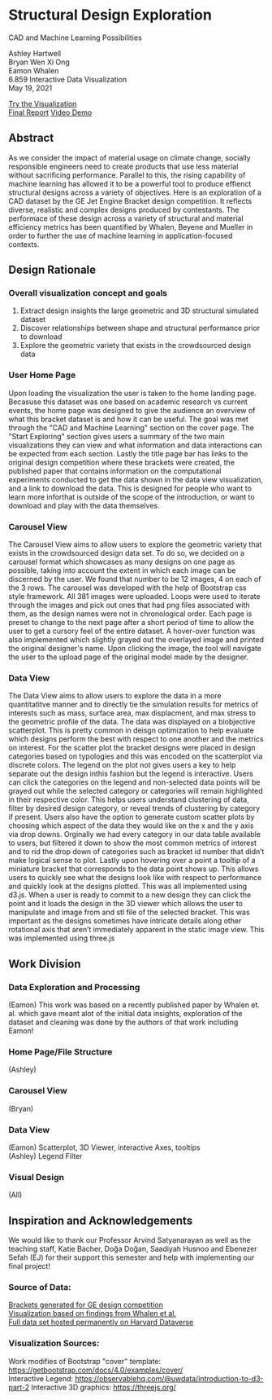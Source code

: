 # Structural Design Exploration
CAD and Machine Learning Possibilities

Ashley Hartwell  
Bryan Wen Xi Ong  
Eamon Whalen<br>
6.859 Interactive Data Visualization<br>
May 19, 2021<br>

[Try the Visualization](https://6859-sp21.github.io/final-project-structural_design_exploration/) <br>
[Final Report](https://docs.google.com/document/d/1oNeSM8zf2lmE1hdvTT-8jw6LCKGyztRjKmZ7nFZ6P-g/edit?usp=sharing)
[Video Demo](https://www.dropbox.com/s/fpdjqfxhxqbt20d/Structural%20Design%20Explorer_Trim.mp4?dl=0)

## Abstract
As we consider the impact of material usage on climate change, socially responsible engineers need to create products that use less material without sacrificing performance. Parallel to this, the rising capability of machine learning has allowed it to be a powerful tool to produce effienct structural designs across a variety of objectives. Here is an exploration of a CAD dataset by the GE Jet Engine Bracket design competition. It reflects diverse, realistic and complex designs produced by contestants. The performace of these design across a variety of structural and material efficiency metrics has been quantified by Whalen, Beyene and Mueller in order to further the use of machine learning in application-focused contexts.

## Design Rationale
### Overall visualization concept and goals
1. Extract design insights the large geometric and 3D structural simulated dataset <br>
2. Discover relationships between shape and structural performance prior to download <br>
3. Explore the geometric variety that exists in the crowdsourced design data

### User Home Page
Upon loading the visualization the user is taken to the home landing page. Becasuse this dataset was one based on academic research vs current events, the home page was designed to give the audience an overview of what this bracket dataset is and how it can be useful. The goal was met through the "CAD and Machine Learning" section on the cover page. The "Start Exploring" section gives users a summary of the two main visualizations they can view and what information and data interactions can be expected from each section. Lastly the title page bar has links to the original design competition where these brackets were created, the published paper that contains information on the computational experiments conducted to get the data shown in the data view visualization, and a link to download the data. This is designed for people who want to learn more inforthat is outside of the scope of the introduction, or want to download and play with the data themselves. 

### Carousel View
The Carousel View aims to allow users to explore the geometric variety that exists in the crowdsourced design data set. To do so, we decided on a carousel format which showcases as many designs on one page as possible, taking into account the extent in which each image can be discerned by the user. We found that number to be 12 images, 4 on each of the 3 rows. The carousel was developed with the help of Bootstrap css style framework. All 381 images were uploaded. Loops were used to iterate through the images and pick out ones that had png files associated with them, as the design names were not in chronological order. Each page is preset to change to the next page after a short period of time to allow the user to get a cursory feel of the entire dataset. A hover-over function was also implemented which slightly grayed out the overlayed image and printed the original designer's name. Upon clicking the image, the tool will navigate the user to the upload page of the original model made by the designer.

### Data View
The Data View aims to allow users to explore the data in a more quantitatitve manner and to directly tie the simulation results for metrics of interests such as mass, surface area, max displacment, and max stress to the geometric profile of the data. The data was displayed on a biobjective scatterplot. This is pretty common in deisgn optimization to help evaluate which designs perform the best with respect to one another and the metrics on interest. For the scatter plot the bracket designs were placed in design categories based on typologies and this was encoded on the scatterplot via discrete colors. The legend on the plot not gives users a key to help separate out the design inthis fashion but the legend is interactive. Users can click the categories on the legend and non-selected data points will be grayed out while the selected category or categories will remain highlighted in their respective color. This helps users understand clustering of data, filter by desired design category, or reveal trends of clustering by category if present. Users also have the option to generate custom scatter plots by choosing which aspect of the data they would like on the x and the y axis via drop downs. Orginally we had every category in our data table available to users, but filtered it down to show the most common metrics of interest and to rid the drop down of categories such as bracket id number that didn’t make logical sense to plot. Lastly upon hovering over a point a tooltip of a miniature bracket that corresponds to the data point shows up. This allows users to quickly see what the designs look like with respect to performance and quickly look at the designs plotted. This was all implemented using d3.js. When a user is ready to commit to a new design they can click the point and it loads the design in the 3D viewer which allows the user to manipulate and image from and stl file of the selected bracket. This was important as the designs sometimes have intricate details along other rotational axis that aren’t immediately apparent in the static image view. This was implemented using three.js

## Work Division
### Data Exploration and Processing
(Eamon) This work was based on a recently published paper by Whalen et. al. which gave meant alot of the initial data insights, exploration of the dataset and cleaning was done by the authors of that work including Eamon! 

### Home Page/File Structure
(Ashley)

### Carousel View
(Bryan)

### Data View
(Eamon) Scatterplot, 3D Viewer, interactive Axes, tooltips
<br>
(Ashley) Legend Filter

### Visual Design
(All)

## Inspiration and Acknowledgements
We would like to thank our Professor Arvind Satyanarayan as well as the teaching staff, Katie Bacher, Doğa Doğan, Saadiyah Husnoo and Ebenezer Sefah (EJ) for their support this semester and help with implementing our final project!

### Source of Data: 
[Brackets generated for GE design competition](https://grabcad.com/challenges/ge-jet-engine-bracket-challenge) <br>
[Visualization based on findings from Whalen et al.](https://arxiv.org/abs/2105.03534) <br>
[Full data set hosted permanently on Harvard Dataverse](https://dataverse.harvard.edu/dataset.xhtml?persistentId=doi:10.7910/DVN/XFUWJG)

### Visualization Sources: 
Work modifies of Bootstrap "cover" template: https://getbootstrap.com/docs/4.0/examples/cover/ <br>
Interactive Legend: https://observablehq.com/@uwdata/introduction-to-d3-part-2
Interactive 3D graphics: https://threejs.org/

